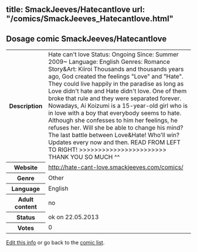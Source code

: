 title: SmackJeeves/Hatecantlove
url: "/comics/SmackJeeves_Hatecantlove.html"
---
Dosage comic SmackJeeves/Hatecantlove
-----------------------------------------

<p id="msg"></p>
<script type="text/javascript">
if (window.location.search === '?edit_info_mail=sent_ok') {
  var elem = document.getElementById("msg");
  elem.innerHTML = 'Edited information sucessfully sent for review, which is usually done daily. Thanks!';
  elem.className = 'ok';
}
</script>
<table class="comicinfo">
<tr>
<th>Description</th><td>Hate can't love Status: Ongoing Since: Summer 2009~ Language: English Genres: Romance Story&amp;Art: Kiiroi Thousands and thousands years ago, God created the feelings &quot;Love&quot; and &quot;Hate&quot;. They could live happily in the paradise as long as Love didn't hate and Hate didn't love. One of them broke that rule and they were separated forever. Nowadays, Ai Koizumi is a 15-year-old girl who is in love with a boy that everybody seems to hate. Although she confesses to him her feelings, he refuses her. Will she be able to change his mind? The last battle between Love&amp;Hate! Who'll win? Updates every now and then. READ FROM LEFT TO RIGHT! &gt;&gt;&gt;&gt;&gt;&gt;&gt;&gt;&gt;&gt;&gt;&gt;&gt;&gt;&gt;&gt;&gt;&gt;&gt;&gt;&gt;&gt;&gt; THANK YOU SO MUCH ^^</td>
</tr>
<tr>
<th>Website</th><td><a href="http://hate-cant-love.smackjeeves.com/comics/">http://hate-cant-love.smackjeeves.com/comics/</a></td>
</tr>
<tr>
<th>Genre</th><td>Other</td>
</tr>
<tr>
<th>Language</th><td>English</td>
</tr>
<tr>
<th>Adult content</th><td>no</td>
</tr>
<tr>
<th>Status</th><td>ok on 22.05.2013</td>
</tr>
<tr>
<th>Votes</th><td>0</td>
</tr>
</table>

[Edit this info](SmackJeeves_Hatecantlove_edit.html) or go back to the [comic list](../comic-index.html).
